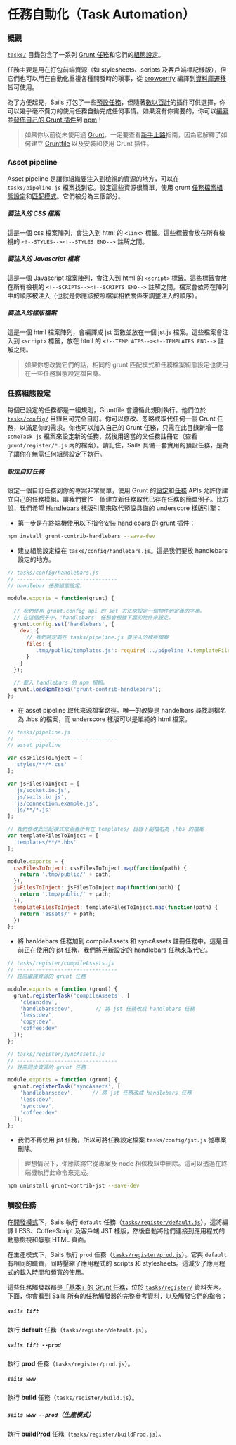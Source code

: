 # 任務自動化（Task Automation）

### 概觀

[`tasks/`](./#!documentation/anatomy/tasks) 目錄包含了一系列 [Grunt 任務](http://gruntjs.com/creating-tasks)和它們的[組態設定](http://gruntjs.com/configuring-tasks)。

任務主要是用在打包前端資源（如 stylesheets、scripts 及客戶端標記樣版），但它們也可以用在自動化重複各種開發時的瑣事，從 [browserify](https://github.com/jmreidy/grunt-browserify) 編譯到[資料庫遷移](https://www.npmjs.org/package/grunt-db-migrate)皆可使用。

為了方便起見，Sails 打包了一些[預設任務](./#!documentation/grunt/default-tasks)，但隨著[數以百計](http://gruntjs.com/plugins)的插件可供選擇，你可以幾乎毫不費力的使用任務自動完成任何事情。如果沒有你需要的，你可以[編寫](http://gruntjs.com/creating-tasks)並[發佈自己的 Grunt 插件](http://gruntjs.com/creating-plugins)到 [npm](http://npmjs.org)！

> 如果你以前從未使用過 [Grunt](http://gruntjs.com/)，一定要查看[新手上路](http://gruntjs.com/getting-started)指南，因為它解釋了如何建立 [Gruntfile](http://gruntjs.com/sample-gruntfile) 以及安裝和使用 Grunt 插件。


### Asset pipeline

Asset pipeline 是讓你組織要注入到檢視的資源的地方，可以在 `tasks/pipeline.js` 檔案找到它。設定這些資源很簡單，使用 grunt [任務檔案組態設定](http://gruntjs.com/configuring-tasks#files)和[匹配模式](http://gruntjs.com/configuring-tasks#globbing-patterns)。它們被分為三個部分。

##### 要注入的 CSS 檔案
這是一個 css 檔案陣列，會注入到 html 的 `<link>` 標籤。這些標籤會放在所有檢視的 `<!--STYLES--><!--STYLES END-->` 註解之間。

##### 要注入的 Javascript 檔案
這是一個 Javascript 檔案陣列，會注入到 html 的 `<script>` 標籤。這些標籤會放在所有檢視的 `<!--SCRIPTS--><!--SCRIPTS END-->` 註解之間。檔案會依照在陣列中的順序被注入（也就是你應該按照檔案相依關係來調整注入的順序）。

##### 要注入的樣版檔案
這是一個 html 檔案陣列，會編譯成 jst 函數並放在一個 jst.js 檔案。這些檔案會注入到 `<script>` 標籤，放在 html 的 `<!--TEMPLATES--><!--TEMPLATES END-->` 註解之間。

> 如果你想改變它們的話，相同的 grunt 匹配模式和任務檔案組態設定也使用在一些任務組態設定檔自身。

### 任務組態設定

每個已設定的任務都是一組規則，Gruntfile 會遵循此規則執行。他們位於 [`tasks/config/`](/#/documentation/anatomy/myApp/tasks/config) 目錄且可完全自訂。你可以修改、忽略或取代任何一個 Grunt 任務，以滿足你的需求。你也可以加入自己的 Grunt 任務，只需在此目錄新增一個 `someTask.js` 檔案來設定新的任務，然後用適當的父任務註冊它（查看 `grunt/register/*.js` 內的檔案）。請記住，Sails 具備一套實用的預設任務，是為了讓你在無需任何組態設定下執行。

##### 設定自訂任務

設定一個自訂任務到你的專案非常簡單，使用 Grunt 的[設定](http://gruntjs.com/api/grunt.config)和[任務](http://gruntjs.com/api/grunt.task) APIs 允許你建立自己的任務模組。讓我們實作一個建立新任務取代已存在任務的簡單例子。比方說，我們希望 [Handlebars](http://handlebarsjs.com/) 樣版引擎來取代預設具備的 underscore 樣版引擎：

* 第一步是在終端機使用以下指令安裝 handlebars 的 grunt 插件：

```bash
npm install grunt-contrib-handlebars --save-dev
```

* 建立組態設定檔在 `tasks/config/handlebars.js`。這是我們要放 handlebars 設定的地方。

```javascript
// tasks/config/handlebars.js
// --------------------------------
// handlebar 任務組態設定。

module.exports = function(grunt) {

  // 我們使用 grunt.config api 的 set 方法來設定一個物件到定義的字串。
  // 在這個例子中，'handlebars' 任務會根據下面的物件來設定。
  grunt.config.set('handlebars', {
    dev: {
      // 我們將定義在 tasks/pipeline.js 要注入的樣版檔案
      files: {
        '.tmp/public/templates.js': require('../pipeline').templateFilesToInject
      }
    }
  });

  // 載入 handlebars 的 npm 模組。
  grunt.loadNpmTasks('grunt-contrib-handlebars');
};
```

* 在 asset pipeline 取代來源檔案路徑。唯一的改變是 handelbars 尋找副檔名為 .hbs 的檔案，而 underscore 樣版可以是單純的 html 檔案。

```javascript
// tasks/pipeline.js
// --------------------------------
// asset pipeline

var cssFilesToInject = [
  'styles/**/*.css'
];

var jsFilesToInject = [
  'js/socket.io.js',
  'js/sails.io.js',
  'js/connection.example.js',
  'js/**/*.js'
];

// 我們修改此匹配模式來涵蓋所有在 templates/ 目錄下副檔名為 .hbs 的檔案
var templateFilesToInject = [
  'templates/**/*.hbs'
];

module.exports = {
  cssFilesToInject: cssFilesToInject.map(function(path) {
    return '.tmp/public/' + path;
  }),
  jsFilesToInject: jsFilesToInject.map(function(path) {
    return '.tmp/public/' + path;
  }),
  templateFilesToInject: templateFilesToInject.map(function(path) {
    return 'assets/' + path;
  })
};
```

* 將 hanldebars 任務加到 compileAssets 和 syncAssets 註冊任務中。這是目前正在使用的 jst 任務，我們將用新設定的 handlebars 任務來取代它。

```javascript
// tasks/register/compileAssets.js
// --------------------------------
// 註冊編譯資源的 grunt 任務

module.exports = function (grunt) {
  grunt.registerTask('compileAssets', [
    'clean:dev',
    'handlebars:dev',       // 將 jst 任務改成 handlebars 任務
    'less:dev',
    'copy:dev',
    'coffee:dev'
  ]);
};

// tasks/register/syncAssets.js
// --------------------------------
// 註冊同步資源的 grunt 任務

module.exports = function (grunt) {
  grunt.registerTask('syncAssets', [
    'handlebars:dev',      // 將 jst 任務改成 handlebars 任務
    'less:dev',
    'sync:dev',
    'coffee:dev'
  ]);
};
```

* 我們不再使用 jst 任務，所以可將任務設定檔案 `tasks/config/jst.js` 從專案刪除。

> 理想情況下，你應該將它從專案及 node 相依模組中刪除。這可以透過在終端機執行此命令來完成。
```bash
npm uninstall grunt-contrib-jst --save-dev
```

### 觸發任務

在[開發模式](http://beta.sailsjs.org/#/documentation/reference/sails.config/sails.config.local.html?q=environment)下，Sails 執行 `default` 任務（[`tasks/register/default.js`](http://beta.sailsjs.org/#/documentation/anatomy/myApp/tasks/register/default.js.html)）。這將編譯 LESS、CoffeeScript 及客戶端 JST 樣版，然後自動將他們連接到應用程式的動態檢視和靜態 HTML 頁面。

在生產模式下，Sails 執行 `prod` 任務（[`tasks/register/prod.js`](http://beta.sailsjs.org/#/documentation/anatomy/myApp/tasks/register/prod.js.html)）。它與 `default` 有相同的職責，同時壓縮了應用程式的 scripts 和 stylesheets。這減少了應用程式的載入時間和頻寬的使用。

這些任務觸發器都是[「基本」的 Grunt 任務](http://gruntjs.com/creating-tasks#basic-tasks)，位於 [`tasks/register/`](http://beta.sailsjs.org/#/documentation/anatomy/myApp/tasks/register) 資料夾內。下面，你會看到 Sails 所有的任務觸發器的完整參考資料，以及觸發它們的指令：

##### `sails lift`

執行 **default** 任務（`tasks/register/default.js`）。

##### `sails lift --prod`

執行 **prod** 任務（`tasks/register/prod.js`）。

##### `sails www`

執行 **build** 任務（`tasks/register/build.js`）。

##### `sails www --prod`（生產模式）

執行 **buildProd** 任務（`tasks/register/buildProd.js`）。

<docmeta name="uniqueID" value="TaskAutomation282238">
<docmeta name="displayName" value="Task Automation">


